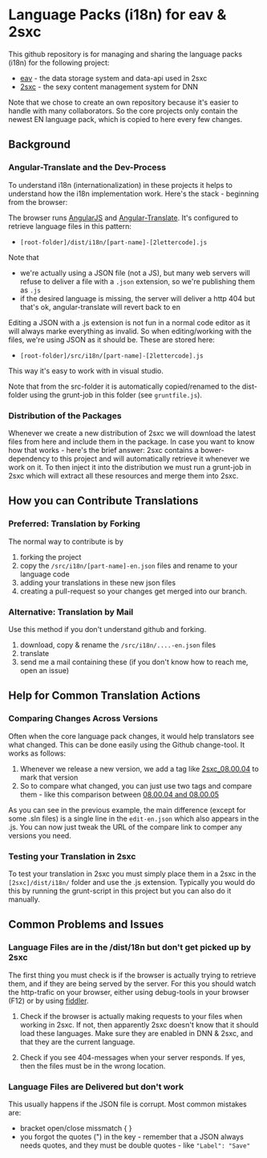 # Language Packs (i18n) for eav & 2sxc
This github repository is for managing and sharing the language packs (i18n) for the following project:

* [eav](https://github.com/2sic/eav) - the data storage system and data-api used in 2sxc
* [2sxc](https://github.com/2sic/2sxc) - the sexy content management system for DNN

Note that we chose to create an own repository because it's easier to handle with many collaborators. So the core projects only contain the newest EN language pack, which is copied to here every few changes. 

## Background
### Angular-Translate and the Dev-Process

To understand i18n (internationalization) in these projects it helps to understand how the i18n implementation work. Here's the stack - beginning from the browser:

The browser runs [AngularJS](https://angularjs.org/) and [Angular-Translate](https://angular-translate.github.io/). It's configured to retrieve language files in this pattern:

* `[root-folder]/dist/i18n/[part-name]-[2lettercode].js`

Note that 

* we're actually using a JSON file (not a JS), but many web servers will refuse to deliver a file with a `.json` extension, so we're publishing them as `.js`
* if the desired language is missing, the server will deliver a http 404 but that's ok, angular-translate will revert back to en

Editing a JSON with a .js extension is not fun in a normal code editor as it will always marke everything as invalid. So when editing/working with the files, we're using JSON as it should be. These are stored here:

* `[root-folder]/src/i18n/[part-name]-[2lettercode].js`

This way it's easy to work with in visual studio. 

Note that from the src-folder it is automatically copied/renamed to the dist-folder using the grunt-job in this folder (see `gruntfile.js`).

### Distribution of the Packages

Whenever we create a new distribution of 2sxc we will download the latest files from here and include them in the package. In case you want to know how that works - here's the brief answer: 2sxc contains a bower-dependency to this project and will automatically retrieve it whenever we work on it. To then inject it into the distribution we must run a grunt-job in 2sxc which will extract all these resources and merge them into 2sxc.

## How you can Contribute Translations

### Preferred: Translation by Forking

The normal way to contribute is by 

1. forking the project 
2. copy the `/src/i18n/[part-name]-en.json` files and rename to your language code
2. adding your translations in these new json files 
3. creating a pull-request so your changes get merged into our branch.

### Alternative: Translation by Mail

Use this method if you don't understand github and forking.

1. download, copy & rename  the `/src/i18n/....-en.json` files
2. translate
3. send me a mail containing these (if you don't know how to reach me, open an issue)

## Help for Common Translation Actions

### Comparing Changes Across Versions

Often when the core language pack changes, it would help translators see what changed. This can be done easily using the Github change-tool. It works as follows:

1. Whenever we release a new version, we add a tag like [2sxc_08.00.04](https://github.com/2sic/2sxc-eav-languages/tree/2sxc_08.00.04) to mark that version
2. So to compare what changed, you can just use two tags and compare them - like this comparison between [08.00.04 and 08.00.05](https://github.com/2sic/2sxc-eav-languages/compare/2sxc_08.00.04...2sxc_08.00.05)

As you can see in the previous example, the main difference (except for some .sln files) is a single line in the `edit-en.json` which also appears in the .js. You can now just tweak the URL of the compare link to comper any versions you need. 

### Testing your Translation in 2sxc

To test your translation in 2sxc you must simply place them in a 2sxc in the `[2sxc]/dist/i18n/` folder and use the .js extension. Typically you would do this by running the grunt-script in this project but you can also do it manually. 

## Common Problems and Issues

### Language Files are in the /dist/18n but don't get picked up by 2sxc

The first thing you must check is if the browser is actually trying to retrieve them, and if they are being served by the server. 
For this you should watch the http-trafic on your browser, either using debug-tools in your browser (F12) or by using [fiddler](http://www.telerik.com/fiddler). 

1. Check if the browser is actually making requests to your files when working in 2sxc. 
If not, then apparently 2sxc doesn't know that it should load these languages. 
Make sure they are enabled in DNN & 2sxc, and that they are the current language.

2. Check if you see 404-messages when your server responds. If yes, then the files must be in the wrong location.

### Language Files are Delivered but don't work

This usually happens if the JSON file is corrupt. Most common mistakes are:

* bracket open/close missmatch { }
* you forgot the quotes (") in the key - remember that a JSON always needs quotes, and they must be double quotes - like `"Label": "Save"`